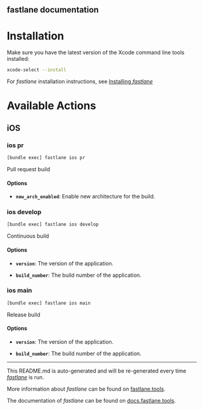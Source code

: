 fastlane documentation
----

# Installation

Make sure you have the latest version of the Xcode command line tools installed:

```sh
xcode-select --install
```

For _fastlane_ installation instructions, see [Installing _fastlane_](https://docs.fastlane.tools/#installing-fastlane)

# Available Actions

## iOS

### ios pr

```sh
[bundle exec] fastlane ios pr
```

Pull request build

#### Options

 * **`new_arch_enabled`**: Enable new architecture for the build.



### ios develop

```sh
[bundle exec] fastlane ios develop
```

Continuous build

#### Options

 * **`version`**: The version of the application.

 * **`build_number`**: The build number of the application.



### ios main

```sh
[bundle exec] fastlane ios main
```

Release build

#### Options

 * **`version`**: The version of the application.

 * **`build_number`**: The build number of the application.



----

This README.md is auto-generated and will be re-generated every time [_fastlane_](https://fastlane.tools) is run.

More information about _fastlane_ can be found on [fastlane.tools](https://fastlane.tools).

The documentation of _fastlane_ can be found on [docs.fastlane.tools](https://docs.fastlane.tools).
